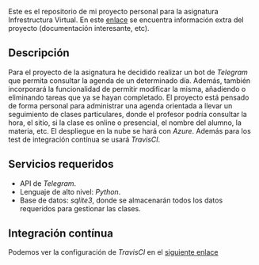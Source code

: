 Este es el repositorio de mi proyecto personal para la asignatura Infrestructura Virtual. En este [enlace](https://mirismr.github.io/proyectoIV17-18/) se encuentra información extra del proyecto (documentación interesante, etc).

## Descripción
Para el proyecto de la asignatura he decidido realizar un bot de *Telegram* que permita consultar la agenda de un determinado día. Además, también incorporará la funcionalidad de permitir modificar la misma, añadiendo o eliminando tareas que ya se hayan completado. El proyecto está pensado de forma personal para administrar una agenda orientada a llevar un seguimiento de clases particulares, donde el profesor podría consultar la hora, el sitio, si la clase es online o presencial, el nombre del alumno, la materia, etc.
El despliegue en la nube se hará con *Azure*. Además para los test de integración contínua se usará *TravisCI*.

## Servicios requeridos
- API de *Telegram*.
- Lenguaje de alto nivel: *Python*.
- Base de datos: *sqlite3*, donde se almacenarán todos los datos requeridos para gestionar las clases.

## Integración contínua
Podemos ver la configuración de *TravisCI* en el [siguiente enlace](https://mirismr.github.io/proyectoIV17-18/)
